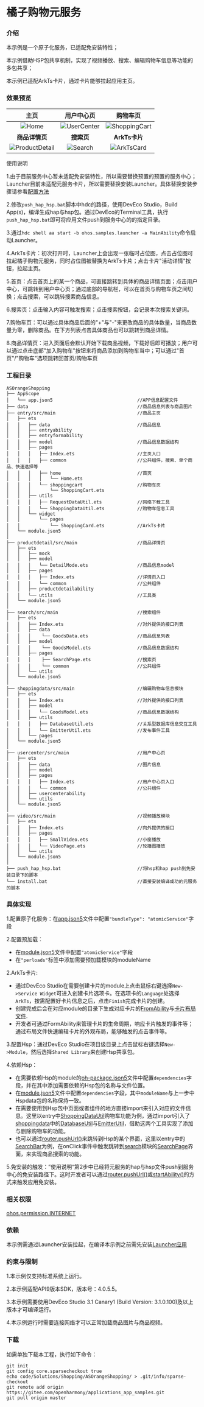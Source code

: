 # 橘子购物元服务

### 介绍
本示例是一个原子化服务，已适配免安装特性；

本示例借助HSP包共享机制，实现了视频播放、搜索、编辑购物车信息等功能的多包共享；

本示例已适配ArkTs卡片，通过卡片能够拉起应用主页。

### 效果预览

|                   **主页**                |                **用户中心页**             |                 **购物车页**                 |
| :---------------------------------------: | :---------------------------------------: | :--------------------------------------: |
|    ![Home](screenshots/device/Home.jpeg)    | ![UserCenter](screenshots/device/UserCenter.jpeg) | ![ShoppingCart](screenshots/device/ShoppingCart.jpeg)  |
|              **商品详情页**               |                **搜索页**             |              **ArkTs卡片**               |
| ![ProductDetail](screenshots/device/ProductDetail.jpeg) | ![Search](screenshots/device/Search.jpeg) | ![ArkTsCard](screenshots/device/ArkTsCard.jpeg) |

使用说明

1.由于目前服务中心暂未适配免安装特性，所以需要替换预置的预置的服务中心；Launcher目前未适配元服务卡片，所以需要替换安装Launcher。具体替换安装步骤请参看[配置方法]( https://gitee.com/openharmony/applications_app_samples/blob/master/code/Solutions/Shopping/ASOrangeShopping/data/freeinstall/InstallFreeDoc.md )

2.修改```push_hap_hsp.bat```脚本中hdc的路径，使用DevEco Studio，Build App(s)，编译生成hap与hsp包。通过DevEco的Terminal工具，执行```push_hap_hsp.bat```即可将应用文件push到服务中心的的指定目录。

3.通过```hdc shell aa start -b ohos.samples.launcher -a MainAbility```命令启动Launcher。

4.ArkTs卡片：初次打开时，Launcher上会出现一张临时占位图，点击占位图可拉起橘子购物元服务，同时占位图被替换为ArkTs卡片；点击卡片"活动详情"按钮，拉起主页。

5.首页：点击首页上的某一个商品，可直接跳转到具体的商品详情页面；点击用户中心，可跳转到用户中心页；通过底部的导航栏，可以在首页与购物车页之间切换；点击搜索，可以跳转搜索商品信息。

6.搜索页：点击输入内容可触发搜索；点击搜索按钮，会记录本次搜索关键词。

7.购物车页：可以通过具体商品后面的"+"与"-"来更改商品的具体数量，当商品数量为零，删除商品。在下方列表点击具体商品也可以跳转到商品详情。

8.商品详情页：进入页面后会默认开始下载商品视频，下载好后即可播放；用户可以通过点击底部"加入购物车"按钮来将商品添加到购物车当中；可以通过"首页"/"购物车"选项跳转回首页/购物车页

### 工程目录

```
ASOrangeShopping
├── AppScope                                    
│   └── app.json5                               //APP信息配置文件
├── data                                        //商品信息列表与商品图片
├── entry/src/main                              //商品主页
│   ├── ets
│   │   ├── data                                //商品信息
│   │   ├── entryability
│   │   ├── entryformability
│   │   ├── model                               //商品信息数据结构
│   │   ├── pages
│   │   │   ├── Index.ets                       //主页入口
│   │   │   ├── common                          //公共组件，搜索、单个商品、快速选择等
│   │   │   ├── home                            //首页
│   │   │   │   └── Home.ets
│   │   │   └── shoppingcart                    //购物车页
│   │   │       └── ShoppingCart.ets              
│   │   ├── utils
│   │   │   ├── RequestDataUtil.ets             //网络下载工具
│   │   │   └── ShoppingDataUtil.ets            //购物车信息工具
│   │   └── widget
│   │       └── pages
│   │           └── ShoppingCard.ets            //ArkTs卡片
│   └── module.json5
│ 
├── productdetail/src/main                      //商品详情页
│   ├── ets
│   │   ├── mock
│   │   ├── model
│   │   │   └── DetailMode.ets                  //商品信息model
│   │   ├── pages
│   │   │   ├── Index.ets                       //详情页入口
│   │   │   └── common                          //公共组件
│   │   ├── productdetailability
│   │   └── utils                               //工具类
│   └── module.json5
│
├── search/src/main                             //搜索组件
│   ├── ets
│   │   ├── Index.ets                           //对外提供的接口列表
│   │   ├── data
│   │   │    └── GoodsData.ets                  //商品信息列表
│   │   ├── model
│   │   │    └── GoodsModel.ets                 //商品信息数据结构
│   │   ├── pages
│   │   │    ├── SearchPage.ets                 //搜索页
│   │   │    └── common                         //公共组件
│   │   └── utils
│   └── module.json5
│ 
├── shoppingdata/src/main                       //编辑购物车信息模块
│   ├── ets
│   │   ├── Index.ets                           //对外提供的接口列表
│   │   ├── model
│   │   │   └── GoodsModel.ets                  //商品信息数据结构
│   │   ├── utils
│   │   │   ├── DatabaseUtil.ets                //关系型数据库信息交互工具
│   │   │   └── EmitterUtil.ets                 //发布事件工具
│   │   └── pages
│   └── module.json5
│
├── usercenter/src/main                         //用户中心页
│   ├── ets
│   │   ├── data                                //图片信息
│   │   ├── model
│   │   ├── pages
│   │   │   ├── Index.ets                       //用户中心页入口
│   │   │   └── common                          //公共组件
│   │   ├── usercenterability
│   │   └── utils
│   └── module.json5
│
├── video/src/main                              //视频播放模块
│   ├── ets
│   │   ├── Index.ets                           //向外提供的接口
│   │   ├── pages
│   │   │   ├── SmallVideo.ets                  //小窗播放
│   │   │   └── VideoPage.ets                   //轮播图播放
│   │   └── utils
│   └── module.json5
│
├── push_hap_hsp.bat                            //将hsp和hap push到免安装目录下的脚本
└── install.bat                                 //直接安装编译成功的元服务的脚本
```

### 具体实现

1.配置原子化服务：在[app.json5]( https://gitee.com/openharmony/applications_app_samples/tree/master/code/Solutions/Shopping/ASOrangeShopping/AppScope/app.json5 )文件中配置```"bundleType": "atomicService"```字段

2.配置预加载：

* 在[module.json5]( https://gitee.com/openharmony/applications_app_samples/tree/master/code/Solutions/Shopping/ASOrangeShopping/entry/src/main/module.json5 )文件中配置```"atomicService"```字段
* 在```"perloads"```标签中添加需要预加载模块的moduleName

2.ArkTs卡片:
* 通过DevEco Studio在需要创建卡片的module上点击鼠标右键选择```New->Service Widget```可进入创建卡片选项卡。在选项卡的```Language```处选择```ArkTs```，按需配置好卡片信息之后，点击```Finish```完成卡片的创建。
* 创建完成后会在对应module的目录下生成对应卡片的[FromAbility]( https://gitee.com/openharmony/applications_app_samples/tree/master/code/Solutions/Shopping/ASOrangeShopping/entry/src/main/ets/entryformability/EntryFormAbility.ets )与[卡片布局文件]( https://gitee.com/openharmony/applications_app_samples/tree/master/code/Solutions/Shopping/ASOrangeShopping/entry/src/main/ets/widget/pages/ShoppingCard.ets ).
* 开发者可通过FormAbility来管理卡片的生命周期，响应卡片触发的事件等；通过布局文件快速编辑卡片的外观布局，能够触发的点击事件等。

3.配置Hsp：通过DevEco Studio在项目级目录上点击鼠标右键选择```New->Module```，然后选择```Shared Library```来创建Hsp共享包。

4.依赖Hsp：
* 在需要依赖Hsp的module的[oh-package.json5]( https://gitee.com/openharmony/applications_app_samples/tree/master/code/Solutions/Shopping/ASOrangeShopping/entry/oh-package.json5 )文件中配置```dependencies```字段，并在其中添加需要依赖的Hsp包的名称与文件位置。
* 在[module.json5]( https://gitee.com/openharmony/applications_app_samples/tree/master/code/Solutions/Shopping/ASOrangeShopping/entry/src/main/module.json5 )文件中配置```dependencies```字段，其中```moduleName```与上一步中Hspdata包的名称保持一致。
* 在需要使用到Hsp包中页面或者组件的地方直接import来引入对应的文件信息。这里以entry中[ShoppingDataUtil]( https://gitee.com/openharmony/applications_app_samples/tree/master/code/Solutions/Shopping/ASOrangeShopping/entry/src/main/ets/utils/ShoppingDataUtil.ets )购物车功能为例，通过import引入了[shoppingdata]( https://gitee.com/openharmony/applications_app_samples/tree/master/code/Solutions/Shopping/ASOrangeShopping/shoppingdata )中的[DatabaseUtil]( https://gitee.com/openharmony/applications_app_samples/tree/master/code/Solutions/Shopping/ASOrangeShopping/shoppingdata/src/main/ets/utils/DatabaseUtil.ets )与[EmitterUtil]( https://gitee.com/openharmony/applications_app_samples/tree/master/code/Solutions/Shopping/ASOrangeShopping/shoppingdata/src/main/ets/utils/EmitterUtil.ets )，借助这两个工具实现了添加与删除购物车的功能。
* 也可以通过[router.pushUrl()]( https://docs.openharmony.cn/pages/v3.2Beta/zh-cn/application-dev/reference/apis/js-apis-router.md/ )来跳转到Hsp的某个界面，这里以entry中的[SearchBar]( https://gitee.com/openharmony/applications_app_samples/tree/master/code/Solutions/Shopping/ASOrangeShopping/entry/src/main/ets/pages/common/SearchBar.ets )为例，在onClick事件中触发跳转到[search]( https://gitee.com/openharmony/applications_app_samples/tree/master/code/Solutions/Shopping/ASOrangeShopping/search )模块的[SearchPage]( https://gitee.com/openharmony/applications_app_samples/tree/master/code/Solutions/Shopping/ASOrangeShopping/search/src/main/ets/pages/SearchPage.ets )界面，来实现商品搜索的功能。

5.免安装的触发：”使用说明“第2步中已经将元服务的hap与hsp文件push到服务中心的免安装路径下。这时开发者可以通过[router.pushUrl()]( https://docs.openharmony.cn/pages/v3.2Beta/zh-cn/application-dev/reference/apis/js-apis-router.md/ )或[startAbility()]( https://docs.openharmony.cn/pages/v3.2Beta/zh-cn/application-dev/application-models/uiability-launch-type.md/ )的方式来触发应用免安装。

### 相关权限

[ohos.permission.INTERNET](https://gitee.com/openharmony/docs/blob/master/zh-cn/application-dev/security/permission-list.md#ohospermissioninternet)

### 依赖

本示例需通过Launcher安装拉起，在编译本示例之前需先安装[Launcher应用]( https://gitee.com/openharmony/applications_app_samples/tree/master/code/SystemFeature/ApplicationModels/Launcher )

### 约束与限制

1.本示例仅支持标准系统上运行。

2.本示例适配API9版本SDK，版本号：4.0.5.5。

3.本示例需要使用DevEco Studio 3.1 Canary1 (Build Version: 3.1.0.100)及以上版本才可编译运行。

4.本示例运行时需要连接网络才可以正常加载商品图片与商品视频。

###  下载

如需单独下载本工程，执行如下命令：

```text
git init
git config core.sparsecheckout true
echo code/Solutions/Shopping/ASOrangeShopping/ > .git/info/sparse-checkout
git remote add origin https://gitee.com/openharmony/applications_app_samples.git
git pull origin master
```